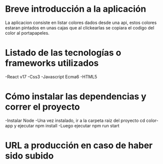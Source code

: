 # Breve introducción a la aplicación

La aplicacion consiste en listar colores dados desde una api, estos colores estaran pintados en unas cajas que al clickearlas
se copiara el codigo del color al portapapeles.

# Listado de las tecnologías o frameworks utilizados

-React v17
-Css3
-Javascript Ecma6
-HTML5

# Cómo instalar las dependencias y correr el proyecto

-Instalar Node
-Una vez instalado, ir a la carpeta raiz del proyecto cd color-app y ejecutar npm install
-Luego ejecutar npm run start

# URL a producción en caso de haber sido subido


